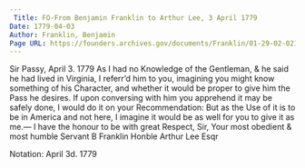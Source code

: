 ```yaml
---
 Title: FO-From Benjamin Franklin to Arthur Lee, 3 April 1779
Date: 1779-04-03
Author: Franklin, Benjamin
Page URL: https://founders.archives.gov/documents/Franklin/01-29-02-0212
---
```


Sir
Passy, April 3. 1779
As I had no Knowledge of the Gentleman, & he said he had lived in Virginia, I referr’d him to you, imagining you might know something of his Character, and whether it would be proper to give him the Pass he desires. If upon conversing with him you apprehend it may be safely done, I would do it on your Recommendation: But as the Use of it is to be in America and not here, I imagine it would be as well for you to give it as me.— I have the honour to be with great Respect, Sir, Your most obedient & most humble Servant
B Franklin
Honble Arthur Lee Esqr
 
Notation: April 3d. 1779

